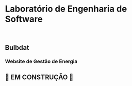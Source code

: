 # Laboratório de Engenharia de Software

<br>

## **Bulbdat**
### Website de Gestão de Energia



## 🚧 EM CONSTRUÇÃO 🚧
